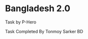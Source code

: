 <h1>Bangladesh 2.0</h1>
<p>Task by P-Hero</p>
<p>Task Completed By <a src="https://www.linkedin.com/in/tonmoysarkerbd/">Tonmoy Sarker BD</a></p>